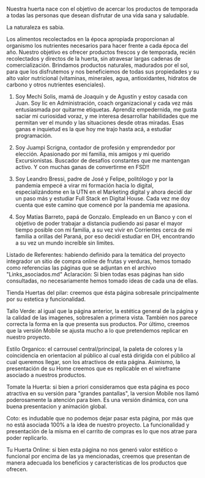 Nuestra huerta nace con el objetivo de acercar los productos de temporada a todas las personas que desean disfrutar de una vida sana y saludable.

La naturaleza es sabia.

Los alimentos recolectados en la época apropiada proporcionan al organismo los nutrientes necesarios para hacer frente a cada época del año.
Nuestro objetivo es ofrecer productos frescos y de temporada, recién recolectados y directos de la huerta, sin atravesar largas cadenas de comercialización. 
Brindamos productos naturales, madurados por el sol, para que los disfrutemos y nos beneficiemos de todas sus propiedades y su alto valor nutricional (vitaminas, minerales, agua, antioxidantes, hidratos de carbono y otros nutrientes esenciales).

1. Soy Mechi Solis, mamá de Joaquín y de Agustín y estoy casada con Juan. Soy lic en Administración, coach organizacional y cada vez más entusiasmada por quitarme etiquetas. Aprendiz empedernida, me gusta saciar mi curiosidad voraz, y me interesa desarrollar habilidades que me permitan ver el mundo y las situaciones desde otras miradas. Esas ganas e inquietud es la que hoy me trajo hasta acá, a estudiar programación. 

2. Soy Juampi Scrigna, contador de profesión y emprendedor por elección. Apasionado por mi familia, mis amigos y mi querido Excursionistas. Buscador de desafíos constantes que me mantengan activo. Y con muchas ganas de convertirme en FSD!!

3. Soy Leandro Bressi, padre de José y Felipe, politólogo y por la pandemia empecé a virar mi formación hacia lo digital, especializándome en la UTN en el Marketing digital y ahora decidí dar un paso más y estudiar Full Stack en Digital House. Cada vez me doy cuenta que este camino que comencé por la pandemia me apasiona.

4. Soy Matías Barreto, papá de Gonzalo. Empleado en un Banco y con el objetivo de poder trabajar a distancia pudiendo asi pasar el mayor tiempo posible con mi familia, a su vez vivir en Corrientes cerca de mi familia a orillas del Paraná, por eso decidí estudiar en DH, encontrando a su vez un mundo increíble sin limites.


Listado de Referentes:
habiendo definido para la temática del proyecto integrador un sitio de compra online de frutas y verduras, hemos tomado como referencias las páginas que se adjuntan en el archivo "Links_asociados.md"
Aclaración: 
Si bien todas esas páginas han sido consultadas, no necesariamente hemos tomado ideas de cada una de ellas.

Tienda Huertas del pilar: creemos que ésta página sobresale principalmente por su estetica y funcionalidad.

Tallo Verde: al igual que la página anterior, la estética general de la página y la calidad de las imagenes, sobresalen a primera vista. También nos parece correcta la forma en la que presenta sus productos. Por último, creemos que la versión Mobile se ajusta mucho a lo que pretendemos replicar en nuestro proyecto.

Estilo Organico: el carrousel central/principal, la paleta de colores y la coincidencia en orientacion al público al cual está dirigida con el público al cual queremos llegar, son los atractivos de esta página. Asimismo, la presentación de su Home creemos que es replicable en el wireframe asociado a nuestros productos.

Tomate la Huerta: si bien a priori consideramos que esta página es poco atractiva en su versión para "grandes pantallas", la version Mobile nos llamó poderosamente la atención para bien. Es una versión dinámica, con una buena presentacion y animación global.

Coto: es indudable que no podemos dejar pasar esta página, por más que no está asociada 100% a la idea de nuestro proyecto. La funcionalidad y presentación de la misma en el carrito de compras es lo que nos atrae para poder replicarlo.
    
Tu Huerta Online: si bien esta página no nos generó valor estético o funcional por encima de las ya mencionadas, creemos que presentan de manera adecuada los beneficios y características de los productos que ofrecen.
